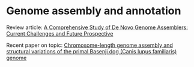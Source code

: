 # Genome assembly and annotation 

Review article: [A Comprehensive Study of De Novo Genome Assemblers: Current Challenges and Future Prospective](https://journals.sagepub.com/doi/full/10.1177/1176934318758650)

Recent paper on topic: [Chromosome-length genome assembly and
structural variations of the primal Basenji
dog (Canis lupus familiaris) genome](https://bmcgenomics.biomedcentral.com/articles/10.1186/s12864-021-07493-6)


